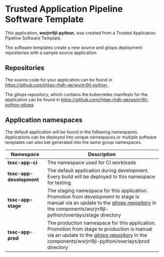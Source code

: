 # Trusted Application Pipeline Software Template

This application, **wsrjrr9jl-python**, was created from a Trusted Application Pipeline Software Template.

The software templates create a new source and gitops deployment repositories with a sample source application. 

## Repositories

The source code for your application can be found in [https://github.com/rhtap-rhdh-qe/wsrjrr9jl-python ](https://github.com/rhtap-rhdh-qe/wsrjrr9jl-python ).
 
The gitops repository, which contains the kubernetes manifests for the application can be found in 
[https://github.com/rhtap-rhdh-qe/wsrjrr9jl-python-gitops ](https://github.com/rhtap-rhdh-qe/wsrjrr9jl-python-gitops ) 

## Application namespaces 

The default application will be found in the following namespaces. Applications can be deployed into unique namespaces or multiple software templates can also bet generated into the same group namespaces.  

|  Namespace   |  Description   |  
| -------- | -------- |
| **tssc-app-ci** | The namespace used for CI workloads |
| **tssc-app-development** | The default application during development. Every build will be deployed to this namespace for testing. |
| **tssc-app-stage** | The staging namespace for this application. Promotion from development to stage is manual via an update to the [gitops repository](https://github.com/rhtap-rhdh-qe/wsrjrr9jl-python-gitops ) in the components/wsrjrr9jl-python/overlays/stage directory |
| **tssc-app-prod** | The production namespace for this application. Promotion from stage to production is manual via an update to the [gitops repository](https://github.com/rhtap-rhdh-qe/wsrjrr9jl-python-gitops ) in the components/wsrjrr9jl-python/overlays/prod directory |